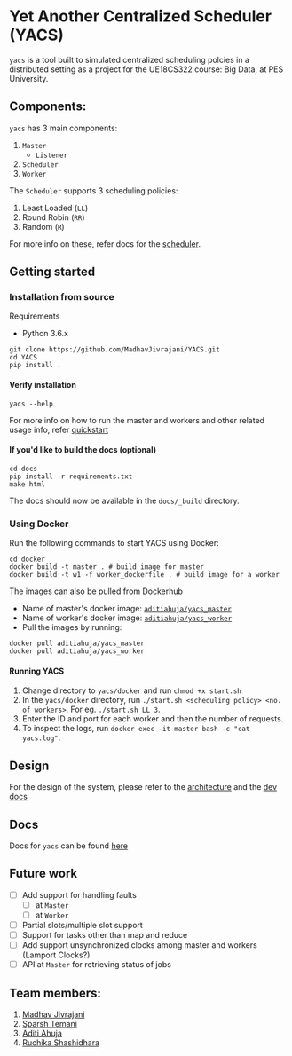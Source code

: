 # Yet Another Centralized Scheduler (YACS)

`yacs` is a tool built to simulated centralized scheduling polcies in a distributed setting as a project for the UE18CS322 course: Big Data, at PES University.  

## Components:
`yacs` has 3 main components:  
1. `Master`
	- `Listener`
2. `Scheduler`
3. `Worker`

The `Scheduler` supports 3 scheduling policies:
1. Least Loaded (`LL`)
2. Round Robin (`RR`)
3. Random (`R`)

For more info on these, refer docs for the [scheduler](https://yacs.readthedocs.io/en/latest/api.html#module-yacs.component.scheduler).

## Getting started

### Installation from source

Requirements
- Python 3.6.x

```
git clone https://github.com/MadhavJivrajani/YACS.git
cd YACS
pip install .
```

#### Verify installation
```
yacs --help
```

For more info on how to run the master and workers and other related usage info, refer [quickstart](https://yacs.readthedocs.io/en/latest/quickstart.html)

#### If you'd like to build the docs (optional)
```
cd docs
pip install -r requirements.txt
make html
```

The docs should now be available in the `docs/_build` directory.

### Using Docker 

Run the following commands to start YACS using Docker:
```
cd docker
docker build -t master . # build image for master
docker build -t w1 -f worker_dockerfile . # build image for a worker
```

The images can also be pulled from Dockerhub
- Name of master's docker image: [`aditiahuja/yacs_master`](https://hub.docker.com/repository/docker/aditiahuja/yacs_master)
- Name of worker's docker image: [`aditiahuja/yacs_worker`](https://hub.docker.com/repository/docker/aditiahuja/yacs_worker)
- Pull the images by running:
```
docker pull aditiahuja/yacs_master
docker pull aditiahuja/yacs_worker
```      

#### Running YACS
1. Change directory to `yacs/docker` and run `chmod +x start.sh`
2. In the `yacs/docker` directory, run `./start.sh <scheduling policy> <no. of workers>`. For eg. `./start.sh LL 3`.   
3. Enter the ID and port for each worker and then the number of requests.
4. To inspect the logs, run `docker exec -it master bash -c "cat yacs.log"`.      

## Design

For the design of the system, please refer to the [architecture](ARCHITECTURE.md) and the [dev docs](https://yacs.readthedocs.io/en/latest/dev.html)

## Docs
Docs for `yacs` can be found [here](https://yacs.readthedocs.io/en/latest/index.html)

## Future work
- [ ] Add support for handling faults
	- [ ] at `Master`
	- [ ] at `Worker`
- [ ] Partial slots/multiple slot support
- [ ] Support for tasks other than map and reduce
- [ ] Add support unsynchronized clocks among master and workers (Lamport Clocks?)
- [ ] API at `Master` for retrieving status of jobs

## Team members:
1. [Madhav Jivrajani](https://github.com/MadhavJivrajani)
2. [Sparsh Temani](https://github.com/temanisparsh)
3. [Aditi Ahuja](https://github.com/metonymic-smokey)
4. [Ruchika Shashidhara](https://github.com/RuchikaShashidhara)
